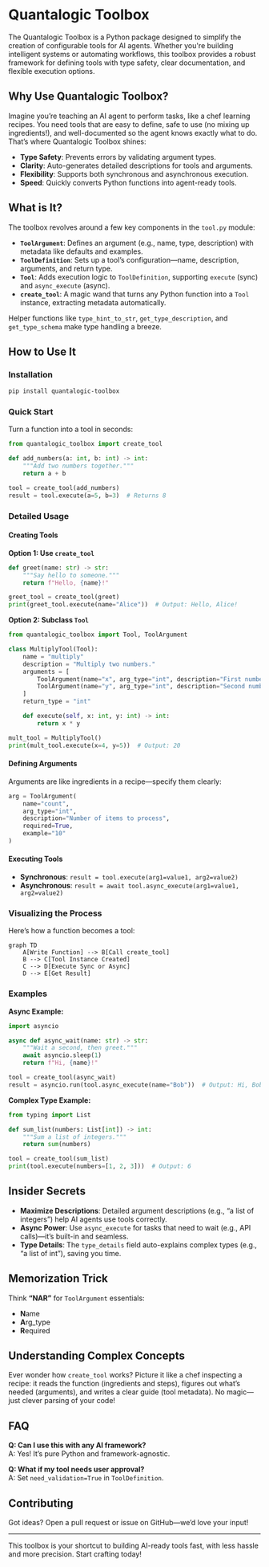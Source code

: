 # Quantalogic Toolbox

The Quantalogic Toolbox is a Python package designed to simplify the creation of configurable tools for AI agents. Whether you're building intelligent systems or automating workflows, this toolbox provides a robust framework for defining tools with type safety, clear documentation, and flexible execution options.

## Why Use Quantalogic Toolbox?

Imagine you’re teaching an AI agent to perform tasks, like a chef learning recipes. You need tools that are easy to define, safe to use (no mixing up ingredients!), and well-documented so the agent knows exactly what to do. That’s where Quantalogic Toolbox shines:
- **Type Safety**: Prevents errors by validating argument types.
- **Clarity**: Auto-generates detailed descriptions for tools and arguments.
- **Flexibility**: Supports both synchronous and asynchronous execution.
- **Speed**: Quickly converts Python functions into agent-ready tools.

## What is It?

The toolbox revolves around a few key components in the `tool.py` module:
- **`ToolArgument`**: Defines an argument (e.g., name, type, description) with metadata like defaults and examples.
- **`ToolDefinition`**: Sets up a tool’s configuration—name, description, arguments, and return type.
- **`Tool`**: Adds execution logic to `ToolDefinition`, supporting `execute` (sync) and `async_execute` (async).
- **`create_tool`**: A magic wand that turns any Python function into a `Tool` instance, extracting metadata automatically.

Helper functions like `type_hint_to_str`, `get_type_description`, and `get_type_schema` make type handling a breeze.

## How to Use It

### Installation

```bash
pip install quantalogic-toolbox
```

### Quick Start

Turn a function into a tool in seconds:

```python
from quantalogic_toolbox import create_tool

def add_numbers(a: int, b: int) -> int:
    """Add two numbers together."""
    return a + b

tool = create_tool(add_numbers)
result = tool.execute(a=5, b=3)  # Returns 8
```

### Detailed Usage

#### Creating Tools

**Option 1: Use `create_tool`**
```python
def greet(name: str) -> str:
    """Say hello to someone."""
    return f"Hello, {name}!"

greet_tool = create_tool(greet)
print(greet_tool.execute(name="Alice"))  # Output: Hello, Alice!
```

**Option 2: Subclass `Tool`**
```python
from quantalogic_toolbox import Tool, ToolArgument

class MultiplyTool(Tool):
    name = "multiply"
    description = "Multiply two numbers."
    arguments = [
        ToolArgument(name="x", arg_type="int", description="First number", required=True),
        ToolArgument(name="y", arg_type="int", description="Second number", required=True)
    ]
    return_type = "int"

    def execute(self, x: int, y: int) -> int:
        return x * y

mult_tool = MultiplyTool()
print(mult_tool.execute(x=4, y=5))  # Output: 20
```

#### Defining Arguments

Arguments are like ingredients in a recipe—specify them clearly:

```python
arg = ToolArgument(
    name="count",
    arg_type="int",
    description="Number of items to process",
    required=True,
    example="10"
)
```

#### Executing Tools

- **Synchronous**: `result = tool.execute(arg1=value1, arg2=value2)`
- **Asynchronous**: `result = await tool.async_execute(arg1=value1, arg2=value2)`

### Visualizing the Process

Here’s how a function becomes a tool:

```mermaid
graph TD
    A[Write Function] --> B[Call create_tool]
    B --> C[Tool Instance Created]
    C --> D[Execute Sync or Async]
    D --> E[Get Result]
```

### Examples

**Async Example:**
```python
import asyncio

async def async_wait(name: str) -> str:
    """Wait a second, then greet."""
    await asyncio.sleep(1)
    return f"Hi, {name}!"

tool = create_tool(async_wait)
result = asyncio.run(tool.async_execute(name="Bob"))  # Output: Hi, Bob!
```

**Complex Type Example:**
```python
from typing import List

def sum_list(numbers: List[int]) -> int:
    """Sum a list of integers."""
    return sum(numbers)

tool = create_tool(sum_list)
print(tool.execute(numbers=[1, 2, 3]))  # Output: 6
```

## Insider Secrets

- **Maximize Descriptions**: Detailed argument descriptions (e.g., “a list of integers”) help AI agents use tools correctly.
- **Async Power**: Use `async_execute` for tasks that need to wait (e.g., API calls)—it’s built-in and seamless.
- **Type Details**: The `type_details` field auto-explains complex types (e.g., “a list of int”), saving you time.

## Memorization Trick

Think **“NAR”** for `ToolArgument` essentials:
- **N**ame
- **A**rg_type
- **R**equired

## Understanding Complex Concepts

Ever wonder how `create_tool` works? Picture it like a chef inspecting a recipe: it reads the function (ingredients and steps), figures out what’s needed (arguments), and writes a clear guide (tool metadata). No magic—just clever parsing of your code!

## FAQ

**Q: Can I use this with any AI framework?**  
A: Yes! It’s pure Python and framework-agnostic.

**Q: What if my tool needs user approval?**  
A: Set `need_validation=True` in `ToolDefinition`.

## Contributing

Got ideas? Open a pull request or issue on GitHub—we’d love your input!

---

This toolbox is your shortcut to building AI-ready tools fast, with less hassle and more precision. Start crafting today!
